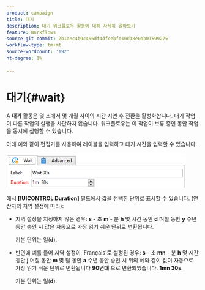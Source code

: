 ```yaml
---
product: campaign
title: 대기
description: 대기 워크플로우 활동에 대해 자세히 알아보기
feature: Workflows
source-git-commit: 2b1dec4b9c456df4dfcebfe10d18e0ab01599275
workflow-type: tm+mt
source-wordcount: '192'
ht-degree: 1%

---
```


# 대기{#wait}



A **대기** 활동은 몇 초에서 몇 개월 사이의 시간 지연 후 전환을 활성화합니다. 대기 작업이 다른 작업의 실행을 차단하지 않습니다. 워크플로우는 이 작업이 보류 중인 동안 작업을 동시에 실행할 수 있습니다.

아래 예와 같이 편집기를 사용하여 레이블을 입력하고 대기 시간을 입력할 수 있습니다.

![](assets/edit_wait.png)

에서 **[!UICONTROL Duration]** 필드에서 값을 선택한 단위로 표시할 수 있습니다. (연산자의 지역 설정에 따라):

* 지역 설정을 지정하지 않은 경우: **s** - 초 **m** - 분 **h** 몇 시간 동안 **d** 며칠 동안 **y** 수년 동안 승인 시 값은 자동으로 가장 읽기 쉬운 단위로 변환됩니다.

   기본 단위는 일(**d**).

* 반면에 예를 들어 지역 설정이 &#39;Français&#39;로 설정된 경우: **s** - 초 **mn** - 분 **h** 몇 시간 동안 **j** 며칠 동안 **m** 몇 달 동안 **a** 수년 동안 승인 시 위의 예와 같이 값이 자동으로 가장 읽기 쉬운 단위로 변환됩니다 **90년대** 으로 변환되었습니다. **1mn 30s**.

   기본 단위는 일(**d**).
